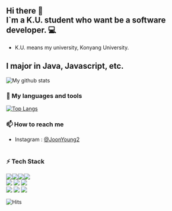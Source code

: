 ## Hi there 👋<br>I`m a K.U. student who want be a software developer. 💻
- K.U. means my university, Konyang University.
## I major in Java, Javascript, etc. <br>
![My github stats](https://github-readme-stats.vercel.app/api?username=JoonYoung2)<br>

### 🧰 My languages and tools

[![Top Langs](https://github-readme-stats.vercel.app/api/top-langs/?username=JoonYoung2&layout=compact)](https://github.com/JoonYoung2/JoonYoung2)
<br>

### 📫 How to reach me
* Instagram : [@JoonYoung2](https://www.instagram.com/jyseo0901/)
<br><br>

### ⚡ Tech Stack
<div style="display:flex;">
<img src="https://img.shields.io/badge/JavaScript-green?style=flat&logo=Sass&logoColor=F7DF1E"/> 
<img src="https://img.shields.io/badge/HTML5-green?style=flat&logo=Sass&logoColor=E34F26"/> 
<img src="https://img.shields.io/badge/CSS3-green?style=flat&logo=Sass&logoColor=1572B6"/> 
<img src="https://img.shields.io/badge/jQuery-green?style=flat&logo=Sass&logoColor=0769AD"/>
</div>
<img src="https://img.shields.io/badge/Java-green?style=flat&logo=Sass&logoColor=66CFE3"/>
<img src="https://img.shields.io/badge/Node.js-green?style=flat&logo=Sass&logoColor=339933"/>
<img src="https://img.shields.io/badge/Python-green?style=flat&logo=Sass&logoColor=3776AB"/><br>
<img src="https://img.shields.io/badge/SpringBoot-green?style=flat&logo=Sass&logoColor=6DB33F"/>
<img src="https://img.shields.io/badge/Gradle-green?style=flat&logo=Sass&logoColor=02303A"/>
<img src="https://img.shields.io/badge/PL\/SQL-green?style=flat&logo=Sass&logoColor=4169E1"/>


![Hits](https://hits.seeyoufarm.com/api/count/incr/badge.svg?url=https%3A%2F%2Fgithub.com%2FJoonYoung2%2Fhit-counter&count_bg=%2379C83D&title_bg=%23555555&icon=&icon_color=%23E7E7E7&title=hits&edge_flat=false)
<!--
**JoonYoung2/JoonYoung2** is a ✨ _special_ ✨ repository because its `README.md` (this file) appears on your GitHub profile.

Here are some ideas to get you started:

- 🔭 I’m currently working on ...
- 🌱 I’m currently learning ...
- 👯 I’m looking to collaborate on ...
- 🤔 I’m looking for help with ...
- 💬 Ask me about ...
- 📫 How to reach me: ...
- 😄 Pronouns: ...
- ⚡ Fun fact: ...
-->
<!--
![Anurag's GitHub stats](https://github-readme-stats.vercel.app/api?username=JoonYoung2&show_icons=true&theme=radical)
-->
